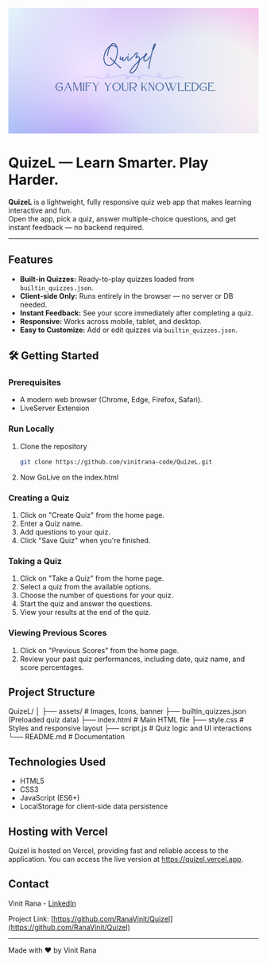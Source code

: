 ![QuizeL Banner](./assets/Quizel_Banner.png)

# QuizeL — Learn Smarter. Play Harder.

**QuizeL** is a lightweight, fully responsive quiz web app that makes learning interactive and fun.  
Open the app, pick a quiz, answer multiple-choice questions, and get instant feedback — no backend required.

---

## Features

- **Built-in Quizzes:** Ready-to-play quizzes loaded from `builtin_quizzes.json`.  
- **Client-side Only:** Runs entirely in the browser — no server or DB needed.  
- **Instant Feedback:** See your score immediately after completing a quiz.  
- **Responsive:** Works across mobile, tablet, and desktop.  
- **Easy to Customize:** Add or edit quizzes via `builtin_quizzes.json`.

## 🛠️ Getting Started

### Prerequisites
- A modern web browser (Chrome, Edge, Firefox, Safari).
- LiveServer Extension

### Run Locally
1. Clone the repository  
   ```bash
   git clone https://github.com/vinitrana-code/QuizeL.git
2. Now GoLive on the index.html

### Creating a Quiz

1. Click on "Create Quiz" from the home page.
2. Enter a Quiz name.
3. Add questions to your quiz.
4. Click "Save Quiz" when you're finished.

### Taking a Quiz

1. Click on "Take a Quiz" from the home page.
2. Select a quiz from the available options.
3. Choose the number of questions for your quiz.
4. Start the quiz and answer the questions.
5. View your results at the end of the quiz.

### Viewing Previous Scores

1. Click on "Previous Scores" from the home page.
2. Review your past quiz performances, including date, quiz name, and score percentages.

## Project Structure

QuizeL/
│
├── assets/ # Images, Icons, banner
├── builtin_quizzes.json (Preloaded quiz data)
├── index.html # Main HTML file
├── style.css # Styles and responsive layout
├── script.js # Quiz logic and UI interactions
└── README.md # Documentation

## Technologies Used

- HTML5
- CSS3
- JavaScript (ES6+)
- LocalStorage for client-side data persistence

## Hosting with Vercel
Quizel is hosted on Vercel, providing fast and reliable access to the application. You can access the live version at https://quizel.vercel.app.

## Contact

Vinit Rana - [LinkedIn](https://www.linkedin.com/in/RanaVinit/)

Project Link: [https://github.com/RanaVinit/Quizel](https://github.com/RanaVinit/Quizel)

---

Made with ❤️ by Vinit Rana
